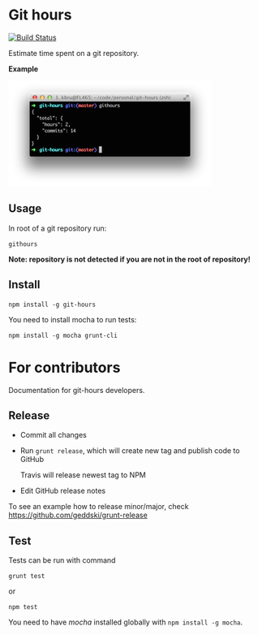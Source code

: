 # Git hours

[![Build Status](https://travis-ci.org/kimmobrunfeldt/git-hours.svg)](https://travis-ci.org/kimmobrunfeldt/git-hours)

Estimate time spent on a git repository.

**Example**

![](docs/screenshot.png)

## Usage

In root of a git repository run:

    githours
    
**Note: repository is not detected if you are not in the root of repository!**

## Install

    npm install -g git-hours

You need to install mocha to run tests:

    npm install -g mocha grunt-cli

# For contributors

Documentation for git-hours developers.

## Release

* Commit all changes
* Run `grunt release`, which will create new tag and publish code to GitHub

    Travis will release newest tag to NPM

* Edit GitHub release notes

To see an example how to release minor/major, check https://github.com/geddski/grunt-release

## Test

Tests can be run with command

    grunt test

or

    npm test

You need to have *mocha* installed globally with `npm install -g mocha`.
